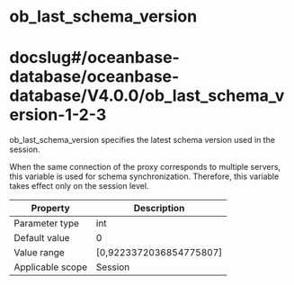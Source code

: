 ob_last_schema_version
===========================================
# docslug#/oceanbase-database/oceanbase-database/V4.0.0/ob_last_schema_version-1-2-3
ob_last_schema_version specifies the latest schema version used in the session.

When the same connection of the proxy corresponds to multiple servers, this variable is used for schema synchronization. Therefore, this variable takes effect only on the session level.


| **Property** | **Description** |
|--------|----------------------------|
| Parameter type | int |
| Default value | 0 |
| Value range | [0,9223372036854775807] |
| Applicable scope | Session |


